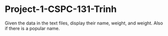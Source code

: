 # Project-1-CSPC-131-Trinh
Given the data in the text files, display their name, weight, and weight. Also if there is a popular name. 

